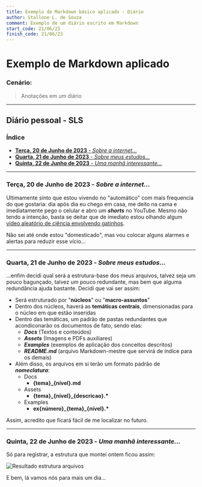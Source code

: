 ```yaml
---
title: Exemplo de Markdown básico aplicado - Diário
author: Stallone L. de Souza
comment: Exemplo de um diário escrito em Markdown 
start_code: 21/06/23
finish_code: 21/06/23
---
```


# Exemplo de Markdown aplicado <!-- omit from toc -->

### Cenário: <!-- omit from toc -->
> Anotações em um diário

---

## Diário pessoal - SLS <!-- omit from toc -->

### Índice <!-- omit from toc -->
- [**Terça, 20 de Junho de 2023** - *Sobre a internet...*](#terça-20-de-junho-de-2023---sobre-a-internet)
- [**Quarta, 21 de Junho de 2023** - *Sobre meus estudos...*](#quarta-21-de-junho-de-2023---sobre-meus-estudos)
- [**Quinta, 22 de Junho de 2023** - *Uma manhã interessante...*](#quinta-22-de-junho-de-2023---uma-manhã-interessante)


---

### **Terça, 20 de Junho de 2023** - *Sobre a internet...*

Ultimamente sinto que estou vivendo no "automático" com mais frequencia do que gostaria: dia após dia eu chego em casa, me deito na cama e imediatamente pego o celular e abro um ***shorts*** no YouTube. Mesmo não tendo a intenção, basta se deitar que de imediato estou olhando algum [vídeo aleatório de ciência envolvendo gatinhos](https://youtu.be/RCj2z4fqls4).

Não sei até onde estou "domesticado", mas vou colocar alguns alarmes e alertas para reduzir esse vício...

---

### **Quarta, 21 de Junho de 2023** - *Sobre meus estudos...*

...enfim decidi qual será a estrutura-base dos meus arquivos, talvez seja um pouco bagunçado, talvez um pouco redundante, mas bem que alguma redundância ajuda bastante. Decidi que vai ser assim:

- Será estruturado por "**núcleos**" ou "**macro-assuntos**"
- Dentro dos núcleos, haverá as **temáticas centrais**, dimensionadas para o núcleo em que estão inseridas
- Dentro das temáticas, um padrão de pastas redundantes que acondiconarão os documentos de fato, sendo elas:
  - ***Docs*** (Textos e conteúdos)
  - ***Assets*** (Imagens e PDFs auxiliares)
  - ***Examples*** (exemplos de aplicação dos conceitos descritos)
  - ***README.md*** (arquivo Markdown-mestre que servirá de índice para os demais)
- Além disso, os arquivos em si terão um formato padrão de ***nomeclatura***:
  - Docs
    - **{tema}_{nível}.md**
  - Assets
    - **{tema}\_{nível}\_{descricao}.\***
  - Examples
    - **ex{número}_{tema}\_{nível}.\***

Assim, acredito que ficará fácil de me localizar no futuro.

---

### **Quinta, 22 de Junho de 2023** - *Uma manhã interessante...*

Só para registrar, a estrutura que montei ontem ficou assim:

![Resultado estrutura arquivos](../assets/ast_ex1_markdown_basico_print_estrutura.png)

E bem, lá vamos nós para mais um dia...
